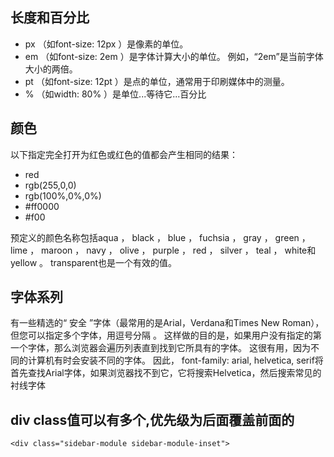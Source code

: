 ## 长度和百分比

- px （如font-size: 12px ）是像素的单位。
- em （如font-size: 2em ）是字体计算大小的单位。 例如，“2em”是当前字体大小的两倍。
- pt （如font-size: 12pt ）是点的单位，通常用于印刷媒体中的测量。
- % （如width: 80% ）是单位...等待它...百分比

## 颜色

以下指定完全打开为红色或红色的值都会产生相同的结果：
- red
- rgb(255,0,0)
- rgb(100%,0%,0%)
- #ff0000
- #f00

预定义的颜色名称包括aqua ， black ， blue ， fuchsia ， gray ， green ， lime ， maroon ， navy ， olive ， purple ， red ， silver ， teal ， white和yellow 。 transparent也是一个有效的值。

## 字体系列

有一些精选的“ 安全 ”字体（最常用的是Arial，Verdana和Times New Roman），但您可以指定多个字体，用逗号分隔 。 
这样做的目的是，如果用户没有指定的第一个字体，那么浏览器会遍历列表直到找到它所具有的字体。 这很有用，因为不同的计算机有时会安装不同的字体。 
因此， font-family: arial, helvetica, serif将首先查找Arial字体，如果浏览器找不到它，它将搜索Helvetica，然后搜索常见的衬线字体

## div class值可以有多个,优先级为后面覆盖前面的

```
<div class="sidebar-module sidebar-module-inset">
```
